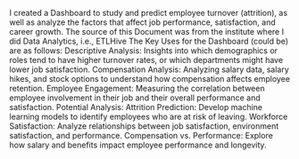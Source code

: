 I created a Dashboard to study and predict employee turnover (attrition), as well as analyze the factors that affect job performance, satisfaction, and career growth.
The source of this Document was from the institute where I did Data Analytics, i.e., ETLHive
The Key Uses for the Dashboard (could be) are as follows:
Descriptive Analysis: Insights into which demographics or roles tend to have higher turnover rates, or which departments might have lower job satisfaction.
Compensation Analysis: Analyzing salary data, salary hikes, and stock options to understand how compensation affects employee retention.
Employee Engagement: Measuring the correlation between employee involvement in their job and their overall performance and satisfaction.
Potential Analysis:
Attrition Prediction: Develop machine learning models to identify employees who are at risk of leaving.
Workforce Satisfaction: Analyze relationships between job satisfaction, environment satisfaction, and performance.
Compensation vs. Performance: Explore how salary and benefits impact employee performance and longevity.
